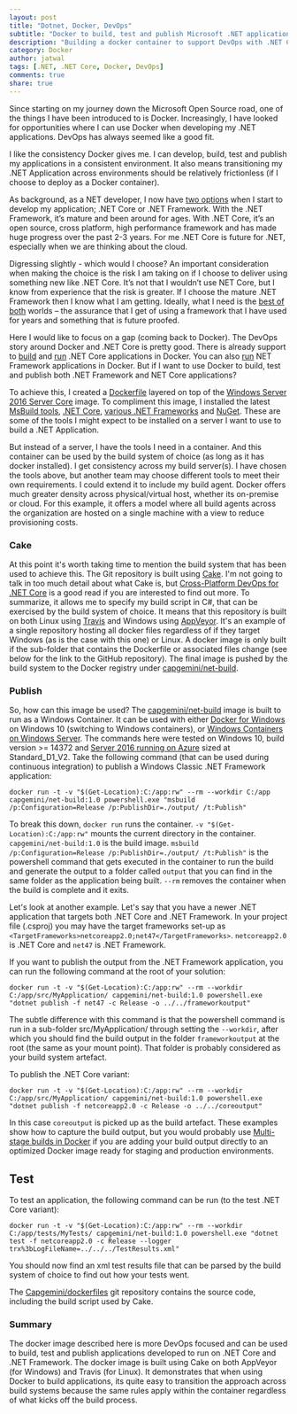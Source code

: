 ```yaml
---
layout: post
title: "Dotnet, Docker, DevOps"
subtitle: "Docker to build, test and publish Microsoft .NET applications"
description: "Building a docker container to support DevOps with .NET Core and .NET Framework applications"
category: Docker
author: jatwal
tags: [.NET, .NET Core, Docker, DevOps]
comments: true
share: true
---
```

Since starting on my journey down the Microsoft Open Source road, one of the things I have been introduced to is Docker. Increasingly, I have looked for opportunities where I can use Docker when developing my .NET applications. DevOps has always seemed like a good fit. 

I like the consistency Docker gives me. I can develop, build, test and publish my applications in a consistent environment. It also means transitioning my .NET Application across environments should be relatively frictionless (if I choose to deploy as a Docker container).

As background, as a NET developer, I now have [two options](https://docs.microsoft.com/en-us/dotnet/standard/choosing-core-framework-server) when I start to develop my application; .NET Core or .NET Framework. With the .NET Framework, it’s mature and been around for ages. With .NET Core, it’s an open source, cross platform, high performance framework and has made huge progress over the past 2-3 years. For me .NET Core is future for .NET, especially when we are thinking about the cloud.

Digressing slightly - which would I choose? An important consideration when making the choice is the risk I am taking on if I choose to deliver using something new like .NET Core. It’s not that I wouldn’t use NET Core, but I know from experience that the risk is greater. If I choose the mature .NET Framework then I know what I am getting. Ideally, what I need is the [best of both](https://github.com/aspnet/Home/issues/2022) worlds – the assurance that I get of using a framework that I have used for years and something that is future proofed.

Here I would like to focus on a gap (coming back to Docker). The DevOps story around Docker and .NET Core is pretty good. There is already support to [build](https://hub.docker.com/r/microsoft/aspnetcore-build/) and [run](https://hub.docker.com/r/microsoft/aspnetcore/) .NET Core applications in Docker. You can also [run](https://hub.docker.com/r/microsoft/dotnet-framework/) NET Framework applications in Docker. But if I want to use Docker to build, test and publish both .NET Framework and NET Core applications?

To achieve this, I created a [Dockerfile](https://github.com/Capgemini/dockerfiles/blob/master/net-build/Dockerfile) layered on top of the [Windows Server 2016 Server Core](https://hub.docker.com/r/microsoft/windowsservercore/) image. To compliment this image, I installed the latest [MsBuild tools](https://go.microsoft.com/fwlink/?linkid=840931), [.NET Core](https://www.microsoft.com/net/download/core), [various .NET Frameworks](https://www.microsoft.com/net/download) and [NuGet](https://www.nuget.org/downloads). These are some of the tools I might expect to be installed on a server I want to use to build a .NET Application.

But instead of a server, I have the tools I need in a container. And this container can be used by the build system of choice (as long as it has docker installed). I get consistency across my build server(s). I have chosen the tools above, but another team may choose different tools to meet their own requirements. I could extend it to include my build agent. Docker offers much greater density across physical/virtual host, whether its on-premise or cloud. For this example, it offers a model where all build agents across the organization are hosted on a single machine with a view to reduce provisioning costs.

### Cake

At this point it's worth taking time to mention the build system that has been used to achieve this. The Git repository is built using [Cake](https://cakebuild.net/). I'm not going to talk in too much detail about what Cake is, but [Cross-Platform DevOps for .NET Core](https://rehansaeed.com/cross-platform-devops-net-core/) is a good read if you are interested to find out more. To summarize, it allows me to specify my build script in C#, that can be exercised by the build system of choice. It means that this repository is built on both Linux using [Travis](https://travis-ci.org/Capgemini/dockerfiles) and Windows using [AppVeyor](https://ci.appveyor.com/project/jsacapdev/dockerfiles/branch/master). It's an example of a single repository hosting all docker files regardless of if they target Windows (as is the case with this one) or Linux. A docker image is only built if the sub-folder that contains the Dockerfile or associated files change (see below for the link to the GitHub repository). The final image is pushed by the build system to the Docker registry under [capgemini/net-build](https://hub.docker.com/r/capgemini/net-build/). 

### Publish

So, how can this image be used? The [capgemini/net-build](https://hub.docker.com/r/capgemini/net-build/) image is built to run as a Windows Container. It can be used with either [Docker for Windows](https://docs.docker.com/docker-for-windows/install/) on Windows 10 (switching to Windows containers), or [Windows Containers on Windows Server](https://docs.microsoft.com/en-us/virtualization/windowscontainers/quick-start/quick-start-windows-server). The commands here were tested on Windows 10, build version >= 14372 and [Server 2016 running on Azure](https://github.com/MicrosoftDocs/Virtualization-Documentation/tree/master/windows-server-container-tools/containers-azure-template) sized at Standard_D1_V2. Take the following command (that can be used during continuous integration) to publish a Windows Classic .NET Framework application:

`docker run -t -v "$(Get-Location):C:/app:rw" --rm --workdir C:/app capgemini/net-build:1.0 powershell.exe "msbuild /p:Configuration=Release /p:PublishDir=./output/ /t:Publish"`

To break this down, `docker run` runs the container. `-v "$(Get-Location):C:/app:rw"` mounts the current directory in the container. `capgemini/net-build:1.0` is the build image. `msbuild /p:Configuration=Release /p:PublishDir=./output/ /t:Publish"` is the powershell command that gets executed in the container to run the build and generate the output to a folder called `output` that you can find in the same folder as the application being built. `--rm` removes the container when the build is complete and it exits.

Let's look at another example. Let's say that you have a newer .NET application that targets both .NET Core and .NET Framework. In your project file (.csproj) you may have the target frameworks set-up as `<TargetFrameworks>netcoreapp2.0;net47</TargetFrameworks>`. `netcoreapp2.0` is .NET Core and `net47` is .NET Framework.

If you want to publish the output from the .NET Framework application, you can run the following command at the root of your solution:

`docker run -t -v "$(Get-Location):C:/app:rw" --rm --workdir C:/app/src/MyApplication/ capgemini/net-build:1.0 powershell.exe "dotnet publish -f net47 -c Release -o ../../frameworkoutput"`

The subtle difference with this command is that the powershell command is run in a sub-folder src/MyApplication/ through setting the `--workdir`, after which you should find the build output in the folder `frameworkoutput` at the root (the same as your mount point). That folder is probably considered as your build system artefact.

To publish the .NET Core variant:

`docker run -t -v "$(Get-Location):C:/app:rw" --rm --workdir C:/app/src/MyApplication/ capgemini/net-build:1.0 powershell.exe "dotnet publish -f netcoreapp2.0 -c Release -o ../../coreoutput"`

In this case `coreoutput` is picked up as the build artefact. These examples show how to capture the build output, but you would probably use [Multi-stage builds in Docker](../../development/multi-stage-builds-in-docker) if you are adding your build output directly to an optimized Docker image ready for staging and production environments.

## Test

To test an application, the following command can be run (to the test .NET Core variant):

`docker run -t -v "$(Get-Location):C:/app:rw" --rm --workdir C:/app/tests/MyTests/ capgemini/net-build:1.0 powershell.exe "dotnet test -f netcoreapp2.0 -c Release --logger trx%3bLogFileName=../../../TestResults.xml"`

You should now find an xml test results file that can be parsed by the build system of choice to find out how your tests went.

The [Capgemini/dockerfiles](https://github.com/Capgemini/dockerfiles) git repository contains the source code, including the build script used by Cake.

### Summary

The docker image described here is more DevOps focused and can be used to build, test and publish applications developed to run on .NET Core and .NET Framework. The docker image is built using Cake on both AppVeyor (for Windows) and Travis (for Linux). It demonstrates that when using Docker to build applications, its quite easy to transition the approach across build systems because the same rules apply within the container regardless of what kicks off the build process.
